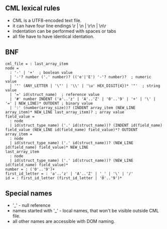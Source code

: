 CML lexical rules
-----------------
- CML is a UTF8-encoded text file.
- it can have four line endings \r | \n | \r\n | \n\r
- indentation can be performed with spaces or tabs
- all file have to have identical identation.

BNF
---

```BNF
cml_file = : last_array_item
node =
  : '-' | '+'  ; boolean value
  | '-'? number ('.' number)? (('e'|'E') '-'? number)?  ; numeric value
  | '"' (ANY_LETTER | '\"' | '\\' | '\u' HEX_DIGIT{4})* '"'  ; string value
  | '=' id(struct_name)  ; reference value
  | '#' number INDENT ('a'..'z' | 'A'..'Z' | '0'..'9' | '+' | '\' | '=' | NEW_LINE)* OUTDENT ; binary value
  | ':' (number(array_size))? (INDENT array_item (NEW_LINE array_item)* NEW_LINE last_array_item)? ; array value
field_value =
  : node
  | id(struct_type_name) ('.' id(struct_name))? (INDENT id(field_name) field_value (NEW_LINE id(field_name) field_value)*? OUTDENT
array_item =
  : node
  | id(struct_type_name) ('.' id(struct_name))? (NEW_LINE id(field_name) field_value)* NEW_LINE
last_array_item
  : node
  | id(struct_type_name) ('.' id(struct_name))? (NEW_LINE id(field_name) field_value)*
number = : ('0'..'9')+
first_id_letter = : 'a'..'z' | 'A'..'Z' | '_' | '\' | '/'
id = : first_id_letter (first_id_letter | '0'..'9')*
```

Special names
-------------

- '_' - null reference
- names started with '_' - local names, that won't be visible outside CML file.
- all other names are accessible with DOM naming.
